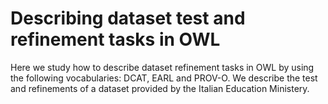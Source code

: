 # Describing dataset test and refinement tasks in OWL
Here we study how to describe dataset refinement tasks in OWL by using the following vocabularies: DCAT, EARL and PROV-O. We describe the test and refinements of a dataset provided by the Italian Education Ministery. 
